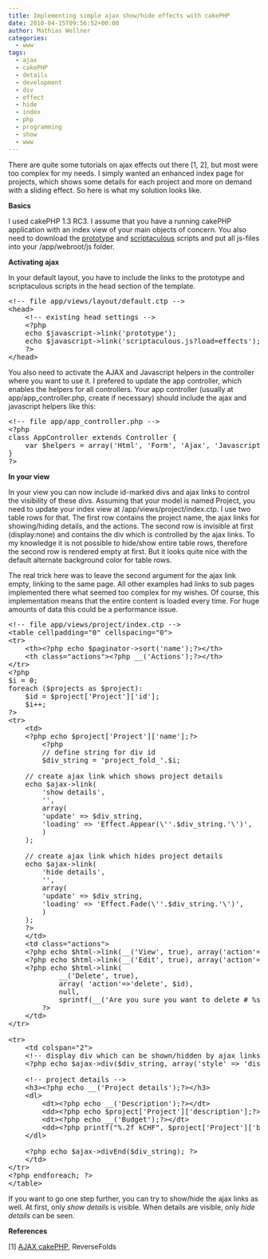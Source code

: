 ```yaml
---
title: Implementing simple ajax show/hide effects with cakePHP
date: 2010-04-15T09:56:52+00:00
author: Mathias Wellner
categories:
  - www
tags:
  - ajax
  - cakePHP
  - details
  - development
  - div
  - effect
  - hide
  - index
  - php
  - programming
  - show
  - www
---
```

There are quite some tutorials on ajax effects out there [1, 2], but most were too complex for my needs. I simply wanted an enhanced index page for projects, which shows some details for each project and more on demand with a sliding effect. So here is what my solution looks like.

**Basics**

I used cakePHP 1.3 RC3. I assume that you have a running cakePHP application with an index view of your main objects of concern. You also need to download the [prototype](http://www.prototypejs.org/) and [scriptaculous](http://script.aculo.us/) scripts and put all js-files into your /app/webroot/js folder. 

**Activating ajax**

In your default layout, you have to include the links to the prototype and scriptaculous scripts in the head section of the template. 

<pre name="code" class="php">&lt;!-- file app/views/layout/default.ctp --&gt;
&lt;head&gt;
    &lt;!-- existing head settings --&gt;
    &lt;?php
    echo $javascript->link('prototype');
    echo $javascript->link('scriptaculous.js?load=effects');
    ?&gt;
&lt;/head&gt;
</pre>

You also need to activate the AJAX and Javascript helpers in the controller where you want to use it. I prefered to update the app controller, which enables the helpers for all controllers. Your app controller (usually at app/app_controller.php, create if necessary) should include the ajax and javascript helpers like this:

<pre name="code" class="php">&lt;!-- file app/app_controller.php --&gt;
&lt;?php
class AppController extends Controller {
    var $helpers = array('Html', 'Form', 'Ajax', 'Javascript');
}
?&gt;
</pre>

**In your view**

In your view you can now include id-marked divs and ajax links to control the visibility of these divs. Assuming that your model is named Project, you need to update your index view at /app/views/project/index.ctp. I use two table rows for that. The first row contains the project name, the ajax links for showing/hiding details, and the actions. The second row is invisible at first (display:none) and contains the div which is controlled by the ajax links. To my knowledge it is not possible to hide/show entire table rows, therefore the second row is rendered empty at first. But it looks quite nice with the default alternate background color for table rows. 

The real trick here was to leave the second argument for the ajax link empty, linking to the same page. All other examples had links to sub pages implemented there what seemed too complex for my wishes. Of course, this implementation means that the entire content is loaded every time. For huge amounts of data this could be a performance issue. 

<pre name="code" class="php">&lt;!-- file app/views/project/index.ctp --&gt;
&lt;table cellpadding="0" cellspacing="0"&gt;
&lt;tr&gt;
    &lt;th>&lt;?php echo $paginator->sort('name');?>&lt;/th&gt;
    &lt;th class="actions"&gt;&lt;?php __('Actions');?>&lt;/th&gt;
&lt;/tr&gt;
&lt;?php
$i = 0;
foreach ($projects as $project):
    $id = $project['Project']['id'];
    $i++;
?&gt;
&lt;tr&gt;
    &lt;td&gt;
	&lt;?php echo $project['Project']['name'];?&gt;
        &lt;?php 
        // define string for div id
        $div_string = 'project_fold_'.$i;

	// create ajax link which shows project details
	echo $ajax->link(
	    'show details',
	    '', 
	    array( 
	 	'update' => $div_string, 
		'loading' => 'Effect.Appear(\''.$div_string.'\')',
	    )
	);

	// create ajax link which hides project details
	echo $ajax->link(
	    'hide details',
	    '', 
	    array( 
	 	'update' => $div_string, 
		'loading' => 'Effect.Fade(\''.$div_string.'\')',
	    )
	);
	?&gt;
    &lt;/td&gt;
    &lt;td class="actions"&gt;
	&lt;?php echo $html->link(__('View', true), array('action'=>'view', $id));?&gt;
	&lt;?php echo $html->link(__('Edit', true), array('action'=>'edit', $id));?&gt;
	&lt;?php echo $html->link(
            __('Delete', true), 
            array( 'action'=>'delete', $id), 
            null, 
            sprintf(__('Are you sure you want to delete # %s?', true), $id));
        ?&gt;
    &lt;/td&gt;
&lt;/tr&gt;

&lt;tr&gt;
    &lt;td colspan="2"&gt;
	&lt;!-- display div which can be shown/hidden by ajax links --&gt;
	&lt;?php echo $ajax->div($div_string, array('style' => 'display:none')); ?&gt;

	&lt;!-- project details --&gt;
	&lt;h3&gt;&lt;?php echo __('Project details');?&gt;&lt;/h3&gt;
	&lt;dl&gt;
  	    &lt;dt&gt;&lt;?php echo __('Description');?&gt;&lt;/dt&gt;
	    &lt;dd&gt;&lt;?php echo $project['Project']['description'];?&gt;&lt;/dd&gt;
	    &lt;dt&gt;&lt;?php echo __('Budget');?&gt;&lt;/dt&gt;
	    &lt;dd&gt;&lt;?php printf("%.2f&thinsp;kCHF", $project['Project']['budget']);?&gt;&lt;/dd&gt;
	&lt;/dl&gt;

	&lt;?php echo $ajax->divEnd($div_string); ?&gt;
    &lt;/td&gt;
&lt;/tr&gt;
&lt;?php endforeach; ?&gt;
&lt;/table&gt;
</pre>

If you want to go one step further, you can try to show/hide the ajax links as well. At first, only _show details_ is visible. When details are visible, only _hide details_ can be seen. 

**References**

[1] [AJAX cakePHP](http://www.reversefolds.com/articles/show/ajax), ReverseFolds